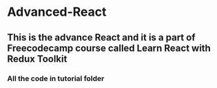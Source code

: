 # Advanced-React

## This is the advance React and it is a part of Freecodecamp course called Learn React with Redux Toolkit

### All the code in tutorial folder
